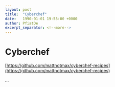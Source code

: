 ```yaml
---
layout: post
title:  "Cyberchef"
date:   1990-01-01 19:55:00 +0000
author: PfiatDe
excerpt_separator: <!--more-->
---
```


# Cyberchef
[https://github.com/mattnotmax/cyberchef-recipes](https://github.com/mattnotmax/cyberchef-recipes)

...
<!--more-->
